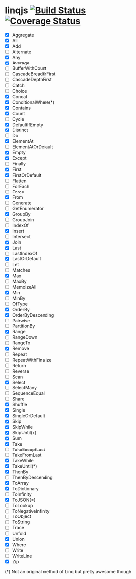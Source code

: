 # linqjs [![Build Status](https://api.travis-ci.org/SvSchmidt/linqjs.png)](https://travis-ci.org/SvSchmidt/linqjs) [![Coverage Status](https://coveralls.io/repos/github/SvSchmidt/linqjs/badge.svg)](https://coveralls.io/github/SvSchmidt/linqjs)

- [x] Aggregate
- [x] All
- [x] Add
- [ ] Alternate
- [x] Any
- [x] Average
- [ ] BufferWithCount
- [ ] CascadeBreadthFirst
- [ ] CascadeDepthFirst
- [ ] Catch
- [ ] Choice
- [x] Concat
- [x] ConditionalWhere(*)
- [x] Contains
- [x] Count
- [ ] Cycle
- [x] DefaultIfEmpty
- [x] Distinct
- [ ] Do
- [x] ElementAt
- [ ] ElementAtOrDefault
- [x] Empty
- [x] Except
- [ ] Finally
- [x] First
- [x] FirstOrDefault
- [ ] Flatten
- [ ] ForEach
- [ ] Force
- [x] From
- [ ] Generate
- [ ] GetEnumerator
- [x] GroupBy
- [ ] GroupJoin
- [ ] IndexOf
- [x] Insert
- [ ] Intersect
- [x] Join
- [x] Last
- [ ] LastIndexOf
- [x] LastOrDefault
- [ ] Let
- [ ] Matches
- [x] Max
- [ ] MaxBy
- [ ] MemoizeAll
- [x] Min
- [ ] MinBy
- [ ] OfType
- [x] OrderBy
- [x] OrderByDescending
- [ ] Pairwise
- [ ] PartitionBy
- [x] Range
- [ ] RangeDown
- [ ] RangeTo
- [x] Remove
- [ ] Repeat
- [ ] RepeatWithFinalize
- [ ] Return
- [ ] Reverse
- [ ] Scan
- [x] Select
- [ ] SelectMany
- [ ] SequenceEqual
- [ ] Share
- [x] Shuffle
- [x] Single
- [x] SingleOrDefault
- [x] Skip
- [x] SkipWhile
- [x] SkipUntil(x)
- [x] Sum
- [x] Take
- [ ] TakeExceptLast
- [ ] TakeFromLast
- [x] TakeWhile
- [x] TakeUntil(*)
- [x] ThenBy
- [ ] ThenByDescending
- [x] ToArray
- [x] ToDictionary
- [ ] ToInfinity
- [x] ToJSON(*)
- [ ] ToLookup
- [ ] ToNegativeInfinity
- [ ] ToObject
- [ ] ToString
- [ ] Trace
- [ ] Unfold
- [x] Union
- [x] Where
- [ ] Write
- [ ] WriteLine
- [x] Zip

(*) Not an original method of Linq but pretty awesome though
